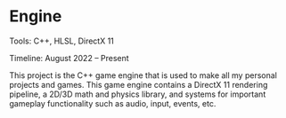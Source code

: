 # Engine

Tools: C++, HLSL, DirectX 11

Timeline: August 2022 – Present

This project is the C++ game engine that is used to make all my personal projects and games. This game engine contains a DirectX 11 rendering pipeline, a 2D/3D math and physics library, and systems for important gameplay functionality such as audio, input, events, etc.


